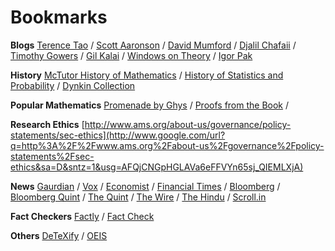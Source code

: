 # Bookmarks 

**Blogs**
[Terence Tao](https://terrytao.wordpress.com/) / [Scott Aaronson](https://www.scottaaronson.com/blog/) / [David Mumford](http://www.dam.brown.edu/people/mumford/blog.html) / [Djalil Chafaii](http://djalil.chafai.net/blog/) / [Timothy Gowers](https://gowers.wordpress.com/) / [Gil Kalai](https://gilkalai.wordpress.com/) / [Windows on Theory](https://windowsontheory.org/) / [Igor Pak](https://igorpak.wordpress.com/)



**History**
[McTutor History of Mathematics](http://www-history.mcs.st-and.ac.uk/) / [History of Statistics and Probability](http://mnstats.morris.umn.edu/introstat/history/indexhistory.shtml) / [Dynkin Collection](http://dynkincollection.library.cornell.edu/)

**Popular Mathematics**
[Promenade by Ghys](http://perso.ens-lyon.fr/ghys/promenade/) / [Proofs from the Book](https://proofsfromthebook.github.io/) / 

**Research Ethics**
[http://www.ams.org/about-us/governance/policy-statements/sec-ethics](http://www.google.com/url?q=http%3A%2F%2Fwww.ams.org%2Fabout-us%2Fgovernance%2Fpolicy-statements%2Fsec-ethics&sa=D&sntz=1&usg=AFQjCNGpHGLAVa6eFFVYn65sj_QIEMLXjA)

**News**
[Gaurdian](https://www.theguardian.com/international) / [Vox](https://www.vox.com) / [Economist](https://www.economist.com) / [Financial Times](https://www.ft.com) / [Bloomberg](https://www.bloomberg.com)
/ [Bloomberg Quint](https://www.bloombergquint.com) / [The Quint](https://www.thequint.com/) / [The Wire](https://www.thewire.com) / [The Hindu](https://www.thehindu.com) / [Scroll.in](https://www.scroll.in)

**Fact Checkers**
[Factly](https://factly.in/) / [Fact Check](https://www.factcheck.org/)  


**Others**
[DeTeXify](http://detexify.kirelabs.org/classify.html) / [OEIS](https://oeis.org/)











